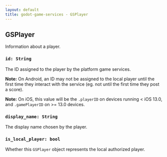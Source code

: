 ```yaml
---
layout: default
title: godot-game-services - GSPlayer
---
```


## GSPlayer

Information about a player.

### `id: String`

The ID assigned to the player by the platform game services.

**Note:** On Android, an ID may not be assigned to the local player until the first time they interact with the service (eg. not until the first time they post a score).

**Note:** On iOS, this value will be the `.playerID` on devices running < iOS 13.0, and `.gamePlayerID` on >= 13.0 devices.

### `display_name: String`

The display name chosen by the player.

### `is_local_player: bool`

Whether this `GSPlayer` object represents the local authorized player.
